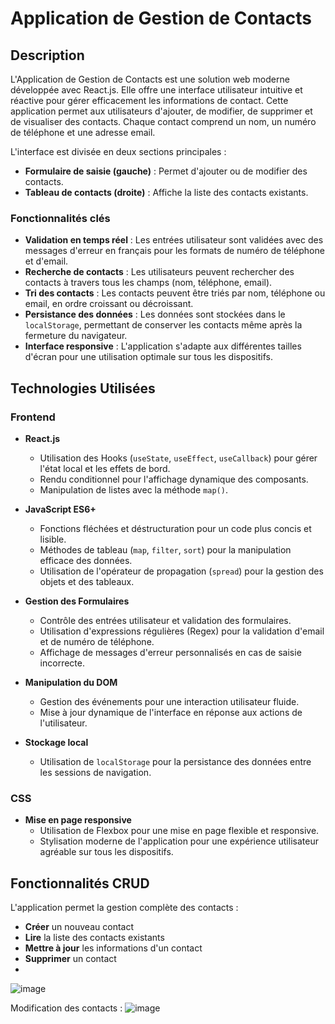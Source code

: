 # Application de Gestion de Contacts

## Description

L'Application de Gestion de Contacts est une solution web moderne développée avec React.js. Elle offre une interface utilisateur intuitive et réactive pour gérer efficacement les informations de contact. Cette application permet aux utilisateurs d'ajouter, de modifier, de supprimer et de visualiser des contacts. Chaque contact comprend un nom, un numéro de téléphone et une adresse email.

L'interface est divisée en deux sections principales : 
- **Formulaire de saisie (gauche)** : Permet d'ajouter ou de modifier des contacts.
- **Tableau de contacts (droite)** : Affiche la liste des contacts existants.

### Fonctionnalités clés
- **Validation en temps réel** : Les entrées utilisateur sont validées avec des messages d'erreur en français pour les formats de numéro de téléphone et d'email.
- **Recherche de contacts** : Les utilisateurs peuvent rechercher des contacts à travers tous les champs (nom, téléphone, email).
- **Tri des contacts** : Les contacts peuvent être triés par nom, téléphone ou email, en ordre croissant ou décroissant.
- **Persistance des données** : Les données sont stockées dans le `localStorage`, permettant de conserver les contacts même après la fermeture du navigateur.
- **Interface responsive** : L'application s'adapte aux différentes tailles d'écran pour une utilisation optimale sur tous les dispositifs.

## Technologies Utilisées

### Frontend

- **React.js**
  - Utilisation des Hooks (`useState`, `useEffect`, `useCallback`) pour gérer l'état local et les effets de bord.
  - Rendu conditionnel pour l'affichage dynamique des composants.
  - Manipulation de listes avec la méthode `map()`.

- **JavaScript ES6+**
  - Fonctions fléchées et déstructuration pour un code plus concis et lisible.
  - Méthodes de tableau (`map`, `filter`, `sort`) pour la manipulation efficace des données.
  - Utilisation de l'opérateur de propagation (`spread`) pour la gestion des objets et des tableaux.

- **Gestion des Formulaires**
  - Contrôle des entrées utilisateur et validation des formulaires.
  - Utilisation d'expressions régulières (Regex) pour la validation d'email et de numéro de téléphone.
  - Affichage de messages d'erreur personnalisés en cas de saisie incorrecte.

- **Manipulation du DOM**
  - Gestion des événements pour une interaction utilisateur fluide.
  - Mise à jour dynamique de l'interface en réponse aux actions de l'utilisateur.

- **Stockage local**
  - Utilisation de `localStorage` pour la persistance des données entre les sessions de navigation.

### CSS

- **Mise en page responsive**
  - Utilisation de Flexbox pour une mise en page flexible et responsive.
  - Stylisation moderne de l'application pour une expérience utilisateur agréable sur tous les dispositifs.

## Fonctionnalités CRUD

L'application permet la gestion complète des contacts :
- **Créer** un nouveau contact
- **Lire** la liste des contacts existants
- **Mettre à jour** les informations d'un contact
- **Supprimer** un contact
- 
![image](https://github.com/user-attachments/assets/25db6c28-a948-4fdc-8798-3228477f6756)

Modification des contacts : 
![image](https://github.com/user-attachments/assets/dba7a1c8-4ad7-4380-a596-e38e40aeb312)


